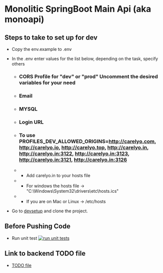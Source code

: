 # Monolitic SpringBoot Main Api (aka monoapi)

## Steps to take to set up for dev
- Copy the env.example to .env
- In the .env enter values for the list below, depending on the task, specify others

  - ### CORS Profile for "dev" or "prod" Uncomment the desired variables for your need 
  - ### Email
  - ### MYSQL
  - ### Login URL
  - ### To use PROFILES_DEV_ALLOWED_ORIGINS=http://carelyo.com, http://carelyo.io, http://carelyo.top, http://carelyo.in, http://carelyo.in:3122, http://carelyo.in:3123, http://carelyo.in:3121, http://carelyo.in:3126
  - - Add carelyo.in to your hosts file
  - - For windows the hosts file -> "C:\Windows\System32\drivers\etc\hosts.ics"
  - - If you are on Mac or Linux -> /etc/hosts 

- Go to [devsetup](https://github.com/Carelyo/devsetup/tree/develop) and clone the project.


## Before Pushing Code
- Run unit test [![run unit tests](https://github.com/Carelyo/carelyo-api/actions/workflows/test.yml/badge.svg)](https://github.com/Carelyo/carelyo-api/actions/workflows/test.yml)


## Link to backend TODO file
- [TODO file](BACKEND-TODO.md)




